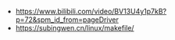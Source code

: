 * https://www.bilibili.com/video/BV13U4y1p7kB?p=72&spm_id_from=pageDriver
* https://subingwen.cn/linux/makefile/